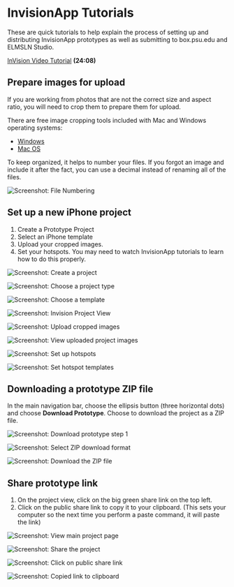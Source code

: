 # InvisionApp Tutorials

These are quick tutorials to help explain the process of setting up and distributing InvisionApp prototypes as well as submitting to box.psu.edu and ELMSLN Studio.

[InVision Video Tutorial](https://invisionapp.wistia.com/medias/5daefdvykt) **\(24:08\)**

## Prepare images for upload

If you are working from photos that are not the correct size and aspect ratio, you will need to crop them to prepare them for upload.

There are free image cropping tools included with Mac and Windows operating systems: 

* [Windows](http://www.tech-recipes.com/rx/56624/how-to-rotate-crop-photos-in-windows-10/)
* [Mac OS](http://osxdaily.com/2014/06/16/crop-image-mac-preview/)

To keep organized, it helps to number your files. If you forgot an image and include it after the fact, you can use a decimal instead of renaming all of the files.

![Screenshot: File Numbering](/assets/00-file-numbering.png)

## Set up a new iPhone project

1. Create a Prototype Project
2. Select an iPhone template
3. Upload your cropped images.
4. Set your hotspots. You may need to watch InvisionApp tutorials to learn how to do this properly.

![Screenshot: Create a project](/assets/01-create-a-proj.jpg)

![Screenshot: Choose a project type](/assets/02-choose-proj-type.jpg)

![Screenshot: Choose a template](/assets/03-choose-template.jpg)

![Screenshot: Invision Project View](/assets/04-blank-invision.jpg)

![Screenshot: Upload cropped images](/assets/05-upload-cropped-images.jpg)

![Screenshot: View uploaded project images](/assets/06-project-view.jpg)

![Screenshot: Set up hotspots](/assets/07-set-hotspots.jpg)

![Screenshot: Set hotspot templates](/assets/08-set-hotspot-template.jpg)

## Downloading a prototype ZIP file

In the main navigation bar, choose the ellipsis button \(three horizontal dots\) and choose **Download Prototype**. Choose to download the project as a ZIP file.

![Screenshot: Download prototype step 1](/assets/09-download-prototype-1.jpg)

![Screenshot: Select ZIP download format](/assets/09-download-prototype-2.jpg)

![Screenshot: Download the ZIP file](/assets/10-download-prototype-3.jpg)

## Share prototype link

1. On the project view, click on the big green share link on the top left.
2. Click on the public share link to copy it to your clipboard. \(This sets your computer so the next time you perform a paste command, it will paste the link\)

![Screenshot: View main project page](/assets/11-project-view.jpg)

![Screenshot: Share the project](/assets/12-share.jpg)

![Screenshot: Click on public share link](/assets/13-share-link.jpg)

![Screenshot: Copied link to clipboard](/assets/14-copied.jpg)